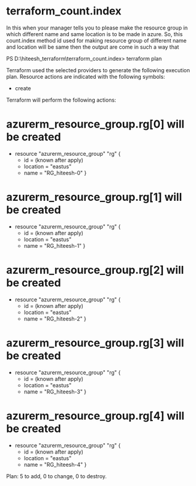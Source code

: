 # terraform_count.index

In this when your manager tells you to please make the resource group in which different name and same location is to be made in azure. So, this count.index method id used for making resource group of different name and location will be same then the output are come in such a way that

PS D:\hiteesh_terraform\terraform_count.index> terraform plan 

Terraform used the selected providers to generate the following execution plan. Resource actions are indicated with the following symbols:
  + create

Terraform will perform the following actions:

  # azurerm_resource_group.rg[0] will be created
  + resource "azurerm_resource_group" "rg" {
      + id       = (known after apply)
      + location = "eastus"
      + name     = "RG_hiteesh-0"
    }

  # azurerm_resource_group.rg[1] will be created
  + resource "azurerm_resource_group" "rg" {
      + id       = (known after apply)
      + location = "eastus"
      + name     = "RG_hiteesh-1"
    }

  # azurerm_resource_group.rg[2] will be created
  + resource "azurerm_resource_group" "rg" {
      + id       = (known after apply)
      + location = "eastus"
      + name     = "RG_hiteesh-2"
    }

  # azurerm_resource_group.rg[3] will be created
  + resource "azurerm_resource_group" "rg" {
      + id       = (known after apply)
      + location = "eastus"
      + name     = "RG_hiteesh-3"
    }

  # azurerm_resource_group.rg[4] will be created
  + resource "azurerm_resource_group" "rg" {
      + id       = (known after apply)
      + location = "eastus"
      + name     = "RG_hiteesh-4"
    }

Plan: 5 to add, 0 to change, 0 to destroy.
